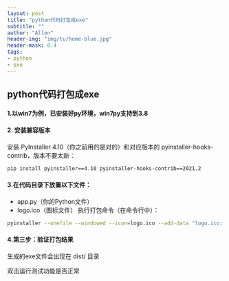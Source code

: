 ```yaml
---
layout: post
title: "python代码打包成exe"
subtitle: ""
author: "Allen"
header-img: "img/tu/home-blue.jpg"
header-mask: 0.4
tags:
- python
- exe
---
```

## python代码打包成exe

#### 1.以win7为例，已安装好py环境，win7py支持到3.8

#### 2. 安装兼容版本
安装 PyInstaller 4.10（你之前用的是对的）和对应版本的 pyinstaller-hooks-contrib，版本不要太新：
```bash
pip install pyinstaller==4.10 pyinstaller-hooks-contrib==2021.2
```
#### 3.在代码目录下放置以下文件：
- app.py（你的Python文件）
- logo.ico（图标文件）
执行打包命令（在命令行中）：

```bash
pyinstaller --onefile --windowed --icon=logo.ico --add-data "logo.ico;." app.py
```

#### 4.第三步：验证打包结果
生成的exe文件会出现在 dist/ 目录

双击运行测试功能是否正常

